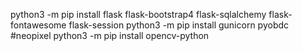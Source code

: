 python3 -m pip install flask flask-bootstrap4 flask-sqlalchemy flask-fontawesome flask-session
python3 -m pip install gunicorn pyobdc #neopixel
python3 -m pip install opencv-python